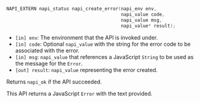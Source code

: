 <!-- YAML
added: v8.0.0
napiVersion: 1
-->

```C
NAPI_EXTERN napi_status napi_create_error(napi_env env,
                                          napi_value code,
                                          napi_value msg,
                                          napi_value* result);
```

* `[in] env`: The environment that the API is invoked under.
* `[in] code`: Optional `napi_value` with the string for the error code to
be associated with the error.
* `[in] msg`: `napi_value` that references a JavaScript `String` to be
used as the message for the `Error`.
* `[out] result`: `napi_value` representing the error created.

Returns `napi_ok` if the API succeeded.

This API returns a JavaScript `Error` with the text provided.

